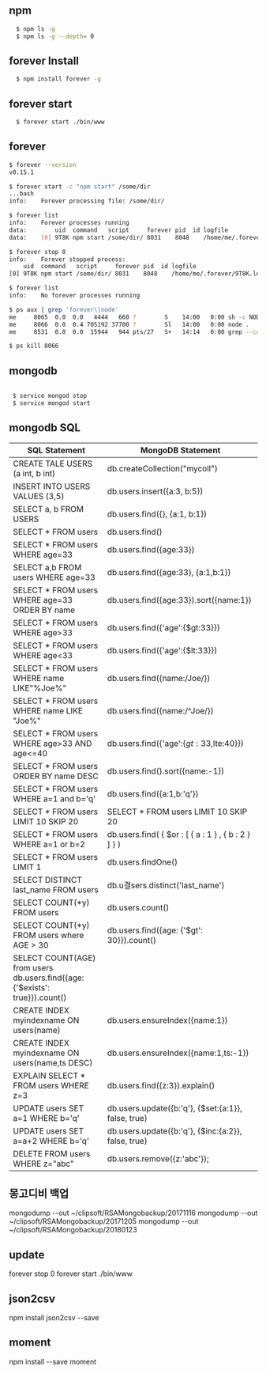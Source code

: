 ## npm 
``` bash  
  $ npm ls -g
  $ npm ls -g --depth= 0
```  
  
## forever Install

``` bash
  $ npm install forever -g 
```

## forever start

``` bash
  $ forever start ./bin/www
```

## forever 
``` bash
$ forever --version
v0.15.1

$ forever start -c "npm start" /some/dir
...bash
info:    Forever processing file: /some/dir/

$ forever list
info:    Forever processes running
data:        uid  command   script     forever pid  id logfile                    uptime      
data:    [0] 9T8K npm start /some/dir/ 8031    8048    /home/me/.forever/9T8K.log 0:0:0:9.371 

$ forever stop 0
info:    Forever stopped process:
    uid  command   script     forever pid  id logfile                    uptime       
[0] 9T8K npm start /some/dir/ 8031    8048    /home/me/.forever/9T8K.log 0:0:0:23.884 

$ forever list
info:    No forever processes running

$ ps aux | grep 'forever\|node'
me     8065  0.0  0.0   4444   660 ?        S    14:00   0:00 sh -c NODE_PATH=$NODE_PATH:./modules node .
me     8066  0.0  0.4 705192 37700 ?        Sl   14:00   0:00 node .
me     8531  0.0  0.0  15944   944 pts/27   S+   14:14   0:00 grep --color=auto forever\|node

$ ps kill 8066
```

## mongodb
```bash

 $ service mongod stop
 $ service mongod start

```

## mongodb SQL
|SQL Statement|MongoDB Statement|
|---|---|
|CREATE TALE USERS (a int, b int)|db.createCollection("mycoll") |
|INSERT INTO USERS VALUES (3,5)|db.users.insert({a:3, b:5}) |
|SELECT a, b FROM USERS|db.users.find({}, {a:1, b:1}) |
|SELECT * FROM users|db.users.find()|
|SELECT * FROM users WHERE age=33|db.users.find({age:33})|
|SELECT a,b FROM users WHERE age=33|db.users.find({age:33}, {a:1,b:1})|
|SELECT * FROM users WHERE age=33 ORDER BY name|db.users.find({age:33}).sort({name:1})|
|SELECT * FROM users WHERE age>33|db.users.find({'age':{$gt:33}})|
|SELECT * FROM users WHERE age<33|db.users.find({'age':{$lt:33}})|
|SELECT * FROM users WHERE name LIKE"%Joe%"|db.users.find({name:/Joe/})|
|SELECT * FROM users WHERE name LIKE "Joe%"|db.users.find({name:/^Joe/})|
|SELECT * FROM users WHERE age>33 AND age<=40|db.users.find({'age':{$gt:33,$lte:40}})|
|SELECT * FROM users ORDER BY name DESC|db.users.find().sort({name:-1})|
|SELECT * FROM users WHERE a=1 and b='q'|db.users.find({a:1,b:'q'})|
|SELECT * FROM users LIMIT 10 SKIP 20|SELECT * FROM users LIMIT 10 SKIP 20|
|SELECT * FROM users WHERE a=1 or b=2|db.users.find( { $or : [ { a : 1 } , { b : 2 } ] } )|
|SELECT * FROM users LIMIT 1|db.users.findOne()|
|SELECT DISTINCT last_name FROM users|db.u결sers.distinct('last_name')|
|SELECT COUNT(*y) FROM users|db.users.count()|
|SELECT COUNT(*y) FROM users where AGE > 30|db.users.find({age: {'$gt': 30}}).count()|
|SELECT COUNT(AGE) from users	 db.users.find({age: {'$exists': true}}).count()|
|CREATE INDEX myindexname ON users(name)|db.users.ensureIndex({name:1})|
|CREATE INDEX myindexname ON users(name,ts DESC)|db.users.ensureIndex({name:1,ts:-1})|
|EXPLAIN SELECT * FROM users WHERE z=3|db.users.find({z:3}).explain()|
|UPDATE users SET a=1 WHERE b='q'|db.users.update({b:'q'}, {$set:{a:1}}, false, true)|
|UPDATE users SET a=a+2 WHERE b='q'|db.users.update({b:'q'}, {$inc:{a:2}}, false, true)|
|DELETE FROM users WHERE z="abc"|db.users.remove({z:'abc'});|


## 몽고디비 백업
mongodump --out ~/clipsoft/RSAMongobackup/20171116
mongodump --out ~/clipsoft/RSAMongobackup/20171205
mongodump --out ~/clipsoft/RSAMongobackup/20180123

## update 
forever stop 0
forever start ./bin/www



## json2csv
npm install json2csv --save


## moment
npm install --save moment